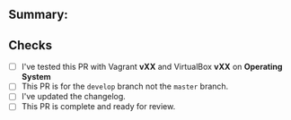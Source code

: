 ## Summary:



<!-- what does it add/fix/change/remove? -->

## Checks

<!--  Have you: -->

* [ ] I've tested this PR with Vagrant **vXX** and VirtualBox **vXX** on **Operating System**
* [ ] This PR is for the `develop` branch not the `master` branch.
* [ ] I've updated the changelog.
* [ ] This PR is complete and ready for review.
 
 <!-- don't forget to fill out the bolded parts -->
